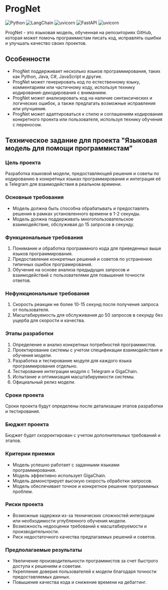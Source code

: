 # ProgNet

![Python](https://img.shields.io/badge/python-3670A0?style=for-the-badge&logo=python&logoColor=ffdd54)
![LangChain](https://img.shields.io/badge/LangChain-white?style=for-the-badge&)
![uvicorn](https://img.shields.io/badge/uvicorn-purple?style=for-the-badge&)
![FastAPI](https://img.shields.io/badge/FastAPI-005571?style=for-the-badge&logo=fastapi)
![uvicorn](https://img.shields.io/badge/GigaChain-AA3000?style=for-the-badge&)

ProgNet - это языковая модель, обученная на репозиториях GitHub, которая может помочь программистам писать код, исправлять ошибки и улучшать качество своих проектов.
 
## Особенности
 
- ProgNet поддерживает несколько языков программирования, таких как Python, Java, C#, JavaScript и другие.
- ProgNet может генерировать код по естественному языку, комментариям или частичному коду, используя технику кодирования-декодирования с вниманием.
- ProgNet может анализировать код на наличие синтаксических и логических ошибок, а также предлагать возможные исправления или улучшения.
- ProgNet может адаптироваться к стилю и соглашениям кодирования конкретного проекта или пользователя, используя технику обучения с переносом.

## Техническое задание для проекта "Языковая модель для помощи программистам"

### Цель проекта
Разработка языковой модели, предоставляющей решения и советы по кодированию в конкретных языках программирования и интеграция её в Telegram для взаимодействия в реальном времени.
### Основные требования
- Модель должна быть способна обрабатывать и предоставлять решения в рамках установленного времени в 1-2 секунды.
- Модель должна поддерживать многопользовательское взаимодействие, обслуживая до 15 запросов в секунду.
### Функциональные требования
1. Понимание и обработка программного кода для приведенных выше языков программирования.
2. Предоставление конкретных решений и советов по устранению типичных ошибок програмирования.
3. Обучение на основе анализа предыдущих запросов и взаимодействий с пользователями для повышения точности ответов.
### Нефункциональные требования
1. Скорость реакции не более 10-15 секунд после получения запроса от пользователя.
2. Масштабируемость для обслуживания до 50 запросов в секунду без ущерба для скорости и качества.
### Этапы разработки
1. Определение и анализ конкретных потребностей программистов.
2. Проектирование системы с учетом спецификации взаимодействия и обучения модели.
3. Разработка и тестирование модуля для каждого языка программирования отдельно.
4. Тестирование интеграции модуля с Telegram и GigaChain.
5. Испытание и оптимизация масштабируемости системы.
6. Официальный релиз модели.
### Сроки проекта
Сроки проекта будут определены после детализации этапов разработки и тестирования.
### Бюджет проекта
Бюджет будет скорректирован с учетом дополнительных требований и этапов.
### Критерии приемки
- Модель успешно работает с заданными языками программирования.
- Модель эффективно использует GigaChain.
- Модель демонстрирует высокую скорость обработки запросов.
- Модель обеспечивает точное и конкретное решение программных проблем.
### Риски проекта
- Возможные задержки из-за технических сложностей интеграции или необходимости углубленного обучения модели.
- Возможность недооценки требований к масштабируемости и производительности.
- Риск недостаточного качества предлагаемых решений и советов.
### Предполагаемые результаты
- Увеличение производительности программистов за счет быстрого доступа к решениям и советам.
- Укрепление доверия пользователей к модели благодаря точности предоставляемых данных.
- Повышение качества кода и снижение времени на дебаггинг.
